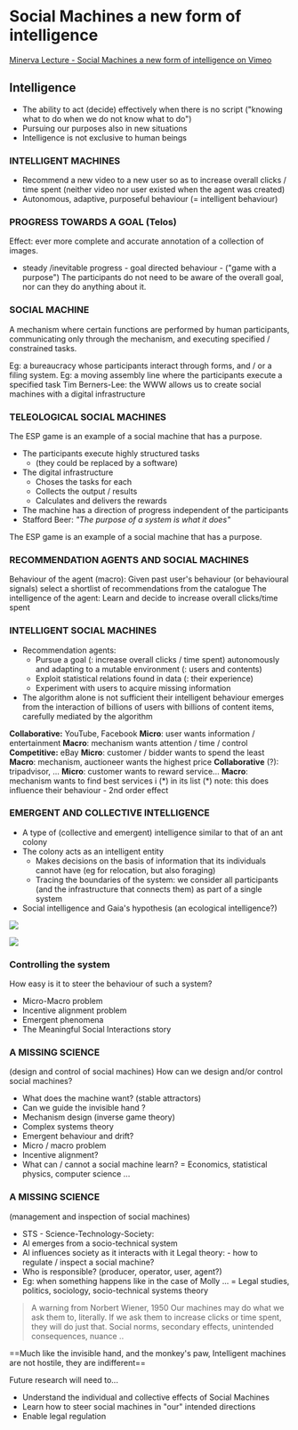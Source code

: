 # Social Machines a new form of intelligence
[Minerva Lecture - Social Machines a new form of intelligence on Vimeo](https://vimeo.com/823344161)

## Intelligence
- The ability to act (decide) effectively when there is no script ("knowing what to do when we do not know what to do")
- Pursuing our purposes also in new situations
- Intelligence is not exclusive to human beings

### INTELLIGENT MACHINES
- Recommend a new video to a new user so as to increase overall clicks / time spent (neither video nor user existed when the agent was created)
- Autonomous, adaptive, purposeful behaviour (= intelligent behaviour)

### PROGRESS TOWARDS A GOAL (Telos)
Effect: ever more complete and accurate annotation of a collection of images.
- steady /inevitable progress - goal directed behaviour - ("game with a purpose")
The participants do not need to be aware of the overall goal,
nor can they do anything about it.

### SOCIAL MACHINE
A mechanism where certain functions are performed by human participants, communicating only through the mechanism, and executing specified / constrained tasks.

Eg: a bureaucracy whose participants interact through forms, and / or a filing system.
Eg: a moving assembly line where the participants execute a specified task
Tim Berners-Lee: the WWW allows us to create social machines with a digital infrastructure

### TELEOLOGICAL SOCIAL MACHINES
The ESP game is an example of a social machine that has a purpose.
- The participants execute highly structured tasks
	- (they could be replaced by a software)
- The digital infrastructure
	- Choses the tasks for each
	- Collects the output / results
	- Calculates and delivers the rewards
- The machine has a direction of progress independent of the participants
- Stafford Beer: *"The purpose of a system is what it does"*

The ESP game is an example of a social machine that has a purpose.

### RECOMMENDATION AGENTS AND SOCIAL MACHINES
Behaviour of the agent (macro): Given past user's behaviour
(or behavioural signals) select a shortlist of recommendations from the catalogue
The intelligence of the agent: Learn and decide to increase overall clicks/time spent

### INTELLIGENT SOCIAL MACHINES

- Recommendation agents:
	- Pursue a goal (: increase overall clicks / time spent) autonomously and adapting to a mutable environment (: users and contents)
	-  Exploit statistical relations found in data (: their experience)
	- Experiment with users to acquire missing information
- The algorithm alone is not sufficient their intelligent behaviour emerges from the interaction of billions of users with billions of content items, carefully mediated by the algorithm

**Collaborative:** YouTube, Facebook
**Micro**: user wants information / entertainment
**Macro**: mechanism wants attention / time / control
**Competitive:** eBay
**Micro**: customer / bidder wants to spend the least
**Macro**: mechanism, auctioneer wants the highest price
**Collaborative** (?): tripadvisor, ...
**Micro**: customer wants to reward service...
**Macro**: mechanism wants to find best services i (\*) in its list
(\*) note: this does influence their behaviour - 2nd order effect

### EMERGENT AND COLLECTIVE INTELLIGENCE
- A type of (collective and emergent) intelligence similar to that of an ant colony
- The colony acts as an intelligent entity
	* Makes decisions on the basis of information that its individuals cannot have (eg for relocation, but also foraging)
	* Tracing the boundaries of the system: we consider all participants (and the infrastructure that connects them) as part of a single system
- Social intelligence and Gaia's hypothesis (an ecological intelligence?)

![](https://i.imgur.com/7uwRSfo.png)

![](https://i.imgur.com/YKcQijo.png)

### Controlling the system
How easy is it to steer the behaviour of such a system?
* Micro-Macro problem
* Incentive alignment problem
* Emergent phenomena
* The Meaningful Social Interactions story

### A MISSING SCIENCE
(design and control of social machines)
How can we design and/or control social machines?
- What does the machine want? (stable attractors)
- Can we guide the invisible hand ?
- Mechanism design (inverse game theory)
- Complex systems theory
- Emergent behaviour and drift?
- Micro / macro problem
- Incentive alignment?
- What can / cannot a social machine learn?
= Economics, statistical physics, computer science ...

### A MISSING SCIENCE
(management and inspection of social machines)
- STS - Science-Technology-Society:
- Al emerges from a socio-technical system
- Al influences society as it interacts with it
Legal theory: - how to regulate / inspect a social machine?
- Who is responsible? (producer, operator, user, agent?)
- Eg: when something happens like in the case of Molly ...
= Legal studies, politics, sociology, socio-technical systems theory

> A warning from Norbert Wiener, 1950
Our machines may do what we ask them to,
literally.
If we ask them to increase clicks or time spent,
they will do just that.
Social norms, secondary effects, unintended
consequences, nuance ..

==Much like the invisible hand, and the monkey's paw, Intelligent machines are not hostile, they are indifferent==

Future research will need to...
- Understand the individual and collective effects of Social Machines
- Learn how to steer social machines in "our" intended directions
- Enable legal regulation